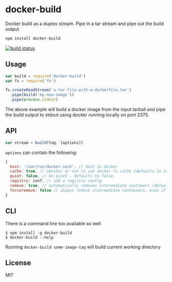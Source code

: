 # docker-build

Docker build as a duplex stream. Pipe in a tar stream and pipe out the build output

``` js
npm install docker-build
```

[![build status](http://img.shields.io/travis/mafintosh/docker-build.svg?style=flat)](http://travis-ci.org/mafintosh/docker-build)

## Usage

``` js
var build = require('docker-build')
var fs = require('fs')

fs.createReadStream('a-tar-file-with-a-dockerfile.tar')
  .pipe(build('my-new-image'))
  .pipe(process.stdout)
```

The above example will build a docker image from the input tarball
and pipe the build output to stdout using docker running locally on port 2375.

## API

``` js
var stream = build(tag, [options])
```

`options` can contain the following:

``` js
{
  host: '/var/run/docker.sock', // host to docker
  cache: true, // whether or not to use docker fs cache (defaults to true)
  quiet: false, // be quiet - defaults to false,
  registry: conf, // add a registry config
  remove: true, // automatically removes intermediate contaners (defaults to true)
  forceremove: false // always remove intermediate containers, even if the build fails (defaults to false)
}
```

## CLI

There is a command line too available as well

```
$ npm install -g docker-build
$ docker-build --help
```

Running `docker-build some-image-tag` will build current working directory

## License

MIT